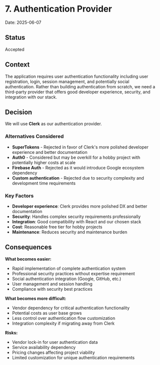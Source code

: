 # 7. Authentication Provider

Date: 2025-06-07

## Status

Accepted

## Context

The application requires user authentication functionality including user registration, login, session management, and potentially social authentication. Rather than building authentication from scratch, we need a third-party provider that offers good developer experience, security, and integration with our stack.

## Decision

We will use **Clerk** as our authentication provider.

### Alternatives Considered

- **SuperTokens** - Rejected in favor of Clerk's more polished developer experience and better documentation
- **Auth0** - Considered but may be overkill for a hobby project with potentially higher costs at scale
- **Firebase Auth** - Rejected as it would introduce Google ecosystem dependency
- **Custom authentication** - Rejected due to security complexity and development time requirements

### Key Factors

- **Developer experience**: Clerk provides more polished DX and better documentation
- **Security**: Handles complex security requirements professionally
- **Integration**: Good compatibility with React and our chosen stack
- **Cost**: Reasonable free tier for hobby projects
- **Maintenance**: Reduces security and maintenance burden

## Consequences

**What becomes easier:**
- Rapid implementation of complete authentication system
- Professional security practices without expertise requirement
- Social authentication integration (Google, GitHub, etc.)
- User management and session handling
- Compliance with security best practices

**What becomes more difficult:**
- Vendor dependency for critical authentication functionality
- Potential costs as user base grows
- Less control over authentication flow customization
- Integration complexity if migrating away from Clerk

**Risks:**
- Vendor lock-in for user authentication data
- Service availability dependency
- Pricing changes affecting project viability
- Limited customization for unique authentication requirements
